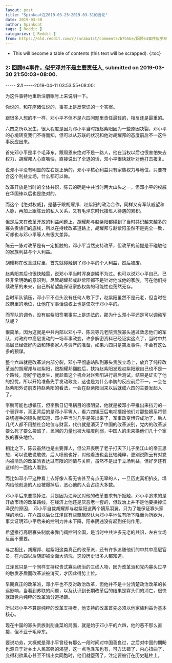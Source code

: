 ```yaml
---
layout: post
title: "Spinkcat在2019-03-25~2019-03-31的言论"
date: 2019-03-30
author: Spinkcat
tags: [ Reddit ]
categories: [ Reddit ]
from: https://old.reddit.com/r/saraba1st/comments/b7bhbe/回顾64事件似乎邓并不是主要责任人/
---
```


* This will become a table of contents (this text will be scrapped).
{:toc}

### 2: [回顾64事件，似乎邓并不是主要责任人](https://old.reddit.com/r/saraba1st/comments/b7bhbe/回顾64事件似乎邓并不是主要责任人/), submitted on 2019-03-30 21:50:03+08:00.

----- __2.1__ -----2019-04-11 03:53:55+08:00:

为这件事特地重新注册账号上来说明一下。

你说的，和在座诸位说的，事实上是反常识的一个答案。

跟很多人想的不一样，邓小平不但不是六四问题里责任最轻的，相反还是最重的。

六四之所以发生，很大程度是因为邓小平当时跟赵紫阳因为一些原因决裂，邓小平的心境转变我们不得而知，但可以从苏联的状况和他对胡耀邦的态度前后不一这件事反应出来。

首先邓小平是半个毛泽东，跟周恩来绝对不是一路人，他在当权以后也很害怕失去权力，胡耀邦人心直嘴快，直接说出了全退的话，邓小平很快就针对他打击报复。

说邓小平没有明显的左右是正确的，邓小平核心利益只有家族权力与地位，只要符合这个利益立场，什么都可以做。

改革开放是当时的全体共识，陈云的确是中共当时两大山头之一，但邓小平的权威在华国锋以后也是绝对的。

而这个【绝对权威】，是基于跟胡耀邦、赵紫阳的政治合作，同样又有军队威望和人脉，再加上跟陈云的私人关系，又有毛泽东时代接班人待遇的累积。

但是后来在改革开放的利益问题上，胡耀邦与赵紫阳都碰到了当时共识越来越多的寡头贵族们的底线，所以在持续改革道路上，胡耀邦与赵紫阳虽然不是完全一致，可却也与邓小平等人有很大差异。

陈云一脉对改革是有一定抵触的，邓小平当然支持改革，但改革的前提是不碰触他的家族利益与个人利益。

胡耀邦在改革过程里，首先就碰触到了邓小平的个人利益，然后被废。

赵紫阳其后也很快触雷，说邓小平当时浑身逆鳞不为过。也可以说邓小平自己，已经非常明确的意识到，尽管胡耀邦或赵紫阳都不是针对他或他的家族，可在他们持续改革的未来，自己所希望能保证家族权势的可能性也荡然无存。

当时军队镇压，邓小平不点头没有任何人敢下手，赵紫阳虽然不是元老，但当时在政府里的地位，让他在军事话语权上也是仅次于邓小平的。

而军队的调令，没有赵紫阳签署事实上是违法的，那为什么邓小平还是可以调动军队呢？

很简单，因为这就是中共内部以邓小平、陈云等元老院贵族寡头通过效忠他们的军队，对政府中高层发动的一场军事政变，许多解密资料已经证实这点了，当时中共高层已经做好内战和转移家人与资产的准备，如果六四只是突发事件，不会有这么多的预谋。

整个六四就是改革派内部分裂，邓小平彻底站队到寡头贵族立场上，放弃了纯粹改革派的胡耀邦与赵紫阳，跟胡耀邦翻脸后，扶持赵紫阳发现赵紫阳跟自己也不是一个路线，刚好学运发生，就趁着这个机会对赵紫阳进行最后测试，结果是证实了他的担忧，所以开始准备先手发动政变，这也是为什么李鹏的反应前后不一，一会在赵紫阳外访前支持赵紫阳的看法，一会在赵紫阳回来以后就成六四的主要发起人了。

李鹏可能也想镇压，但李鹏日记甩锅目的很明显，他就是被邓小平推出来挡刀的一个替罪羊，真正背后的是邓小平等人，看六四镇压后电视播报他们对那些嫡系将领亲切握手的镜头就知道，邓小平当时几乎是笑出来了，军事政变博弈成功了，后人几代人都不用愁社会地位与财富，代价就是消灭了中国的改革派别，党内的改革派要么死了要么投诚了，民间的力量也被大幅度削弱，中国人的未来换他们几十个家族的寡头地位。

相比之下，陈云虽然也是主要罪人，但公开表明了老子打天下儿子坐江山的帝王思想，可以说敢说敢做，后人喷他也好，对他看法也会比较纯粹，更别说陈云有对党内被清洗的改革派表达过有限的同情与关照，虽然不是出于立场利益，但好歹还有这样的一面给人看到。

而比如邓小平这种看上去好像人畜无害甚至有点无辜的人，一旦历史真相扒皮，墙内给他创造的人设被爆掉后，恶心他的人会占绝大多数。

邓小平后来要换掉江，只是因为江泽民对他的改革要求有所抵触，邓小平追求的是开放市场的改革路线，在经济上他还是厌恶老一套的，但政治上并不是他要换掉江泽民的原因， 邓小平自裁胡耀邦与赵紫阳这两个嫡系羽翼，只为了能保证寡头家族的地位，在六四以后让江泽民有些飘飘然认为邓小平地位有所下降而为所欲为，事实证明邓小平后来的控制力并未下降，阳奉阴违没有起到任何作用。

希望推行高层寡头制度来靠门阀控制全国，是当时中共许多元老的共识，左右立场反而不重要。

与之相比，胡耀邦、赵紫阳这类真正的改革派，还有许多追随他们的中共中高层官员，在六四以后随即被全面大清洗，这段历史很多人都知道。

江泽民只是一个同样支持权贵式寡头统治的三线人物，因为改革派和党内寡头过早的触发矛盾而改革派被消灭，才因此得势上位。

早期真正的改革派，邓小平也不反对政治改革，但他并不是十分清楚政治改革的长远影响，当看到苏联的问题，以及认识到长期改革后的结果是寡头们的消亡，很快就跟党内纯粹的改革派分道扬镳。

所以邓小平不算是纯粹的改革支持者，他支持的改革首先必须以他家族利益为基本核心。

现在中国的寡头贵族剥削韭菜的局面，就是始于邓小平的六四，他的恶不那么直接，但不亚于毛泽东。

要说功劳，大概就是邓小平曾经有那么一段时间对中国善良过，之后对中国的期盼也源自于对乡土人民富强的渴望，这一点毛泽东也有，可方法错了，内心扭曲了，变得利欲熏心甚至不惜出卖同胞时，他们就堕落了，注定要被钉在历史耻柱上。

